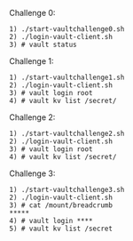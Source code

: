 Challenge 0:

```
1) ./start-vaultchallenge0.sh
2) ./login-vault-client.sh
3) # vault status
```

Challenge 1:

```
1) ./start-vaultchallenge1.sh
2) ./login-vault-client.sh
3) # vault login root
4) # vault kv list /secret/
```

Challenge 2:

```
1) ./start-vaultchallenge2.sh
2) ./login-vault-client.sh
3) # vault login root
4) # vault kv list /secret/
```


Challenge 3:

```
1) ./start-vaultchallenge3.sh
2) ./login-vault-client.sh
3) # cat /mount/breadcrumb
*****
4) # vault login ****
5) # vault kv list /secret
```